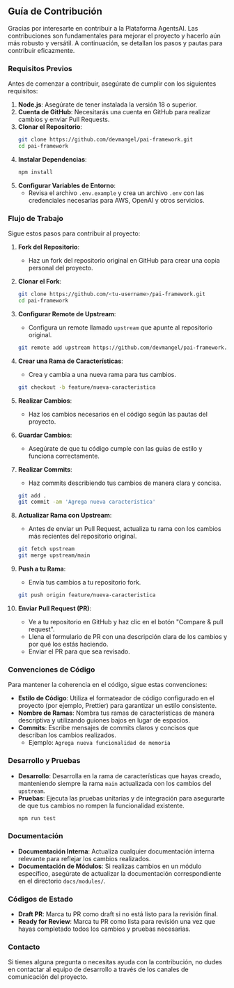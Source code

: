 ## Guía de Contribución

Gracias por interesarte en contribuir a la Plataforma AgentsAI. Las contribuciones son fundamentales para mejorar el proyecto y hacerlo aún más robusto y versátil. A continuación, se detallan los pasos y pautas para contribuir eficazmente.

### Requisitos Previos

Antes de comenzar a contribuir, asegúrate de cumplir con los siguientes requisitos:

1. **Node.js**: Asegúrate de tener instalada la versión 18 o superior.
2. **Cuenta de GitHub**: Necesitarás una cuenta en GitHub para realizar cambios y enviar Pull Requests.
3. **Clonar el Repositorio**:
   ```bash
   git clone https://github.com/devmangel/pai-framework.git
   cd pai-framework
   ```
4. **Instalar Dependencias**:
   ```bash
   npm install
   ```
5. **Configurar Variables de Entorno**:
   - Revisa el archivo `.env.example` y crea un archivo `.env` con las credenciales necesarias para AWS, OpenAI y otros servicios.

### Flujo de Trabajo

Sigue estos pasos para contribuir al proyecto:

1. **Fork del Repositorio**:
   - Haz un fork del repositorio original en GitHub para crear una copia personal del proyecto.

2. **Clonar el Fork**:
   ```bash
   git clone https://github.com/<tu-username>/pai-framework.git
   cd pai-framework
   ```

3. **Configurar Remote de Upstream**:
   - Configura un remote llamado `upstream` que apunte al repositorio original.
   ```bash
   git remote add upstream https://github.com/devmangel/pai-framework.git
   ```

4. **Crear una Rama de Características**:
   - Crea y cambia a una nueva rama para tus cambios.
   ```bash
   git checkout -b feature/nueva-caracteristica
   ```

5. **Realizar Cambios**:
   - Haz los cambios necesarios en el código según las pautas del proyecto.

6. **Guardar Cambios**:
   - Asegúrate de que tu código cumple con las guías de estilo y funciona correctamente.

7. **Realizar Commits**:
   - Haz commits describiendo tus cambios de manera clara y concisa.
   ```bash
   git add .
   git commit -am 'Agrega nueva característica'
   ```

8. **Actualizar Rama con Upstream**:
   - Antes de enviar un Pull Request, actualiza tu rama con los cambios más recientes del repositorio original.
   ```bash
   git fetch upstream
   git merge upstream/main
   ```

9. **Push a tu Rama**:
   - Envía tus cambios a tu repositorio fork.
   ```bash
   git push origin feature/nueva-caracteristica
   ```

10. **Enviar Pull Request (PR)**:
    - Ve a tu repositorio en GitHub y haz clic en el botón "Compare & pull request".
    - Llena el formulario de PR con una descripción clara de los cambios y por qué los estás haciendo.
    - Enviar el PR para que sea revisado.

### Convenciones de Código

Para mantener la coherencia en el código, sigue estas convenciones:

- **Estilo de Código**: Utiliza el formateador de código configurado en el proyecto (por ejemplo, Prettier) para garantizar un estilo consistente.
- **Nombre de Ramas**: Nombra tus ramas de características de manera descriptiva y utilizando guiones bajos en lugar de espacios.
- **Commits**: Escribe mensajes de commits claros y concisos que describan los cambios realizados.
  - Ejemplo: `Agrega nueva funcionalidad de memoria`

### Desarrollo y Pruebas

- **Desarrollo**: Desarrolla en la rama de características que hayas creado, manteniendo siempre la rama `main` actualizada con los cambios del `upstream`.
- **Pruebas**: Ejecuta las pruebas unitarias y de integración para asegurarte de que tus cambios no rompen la funcionalidad existente.
  ```bash
  npm run test
  ```

### Documentación

- **Documentación Interna**: Actualiza cualquier documentación interna relevante para reflejar los cambios realizados.
- **Documentación de Módulos**: Si realizas cambios en un módulo específico, asegúrate de actualizar la documentación correspondiente en el directorio `docs/modules/`.

### Códigos de Estado

- **Draft PR**: Marca tu PR como draft si no está listo para la revisión final.
- **Ready for Review**: Marca tu PR como lista para revisión una vez que hayas completado todos los cambios y pruebas necesarias.

### Contacto

Si tienes alguna pregunta o necesitas ayuda con la contribución, no dudes en contactar al equipo de desarrollo a través de los canales de comunicación del proyecto.
